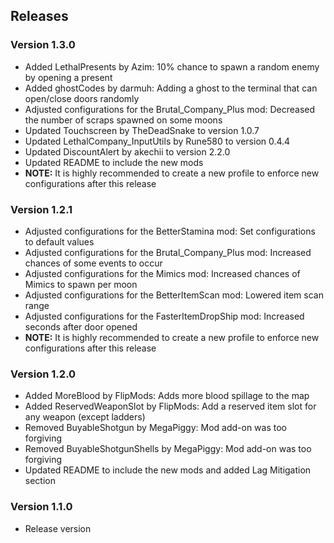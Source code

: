 ## Releases

### Version 1.3.0

- Added LethalPresents by Azim: 10% chance to spawn a random enemy by opening a present
- Added ghostCodes by darmuh: Adding a ghost to the terminal that can open/close doors randomly
- Adjusted configurations for the Brutal_Company_Plus mod: Decreased the number of scraps spawned on some moons
- Updated Touchscreen by TheDeadSnake to version 1.0.7
- Updated LethalCompany_InputUtils by Rune580 to version 0.4.4
- Updated DiscountAlert by akechii to version 2.2.0
- Updated README to include the new mods
- **NOTE:** It is highly recommended to create a new profile to enforce new configurations after this release

### Version 1.2.1

- Adjusted configurations for the BetterStamina mod: Set configurations to default values
- Adjusted configurations for the Brutal_Company_Plus mod: Increased chances of some events to occur
- Adjusted configurations for the Mimics mod: Increased chances of Mimics to spawn per moon
- Adjusted configurations for the BetterItemScan mod: Lowered item scan range
- Adjusted configurations for the FasterItemDropShip mod: Increased seconds after door opened
- **NOTE:** It is highly recommended to create a new profile to enforce new configurations after this release

### Version 1.2.0

- Added MoreBlood by FlipMods: Adds more blood spillage to the map
- Added ReservedWeaponSlot by FlipMods: Add a reserved item slot for any weapon (except ladders)
- Removed BuyableShotgun by MegaPiggy: Mod add-on was too forgiving
- Removed BuyableShotgunShells by MegaPiggy: Mod add-on was too forgiving
- Updated README to include the new mods and added Lag Mitigation section

### Version 1.1.0

- Release version

